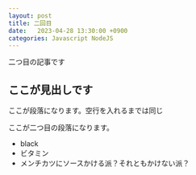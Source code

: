 ```yaml
---
layout: post
title: 二回目
date:   2023-04-28 13:30:00 +0900
categories: Javascript NodeJS
---
```

二つ目の記事です

## ここが見出しです
ここが段落になります。空行を入れるまでは同じ

ここが二つ目の段落になります。

- black
- ビタミン
- メンチカツにソースかける派？それともかけない派？